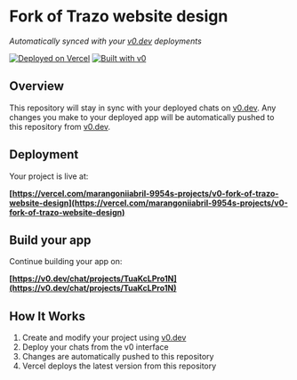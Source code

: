 # Fork of Trazo website design

*Automatically synced with your [v0.dev](https://v0.dev) deployments*

[![Deployed on Vercel](https://img.shields.io/badge/Deployed%20on-Vercel-black?style=for-the-badge&logo=vercel)](https://vercel.com/marangoniiabril-9954s-projects/v0-fork-of-trazo-website-design)
[![Built with v0](https://img.shields.io/badge/Built%20with-v0.dev-black?style=for-the-badge)](https://v0.dev/chat/projects/TuaKcLPro1N)

## Overview

This repository will stay in sync with your deployed chats on [v0.dev](https://v0.dev).
Any changes you make to your deployed app will be automatically pushed to this repository from [v0.dev](https://v0.dev).

## Deployment

Your project is live at:

**[https://vercel.com/marangoniiabril-9954s-projects/v0-fork-of-trazo-website-design](https://vercel.com/marangoniiabril-9954s-projects/v0-fork-of-trazo-website-design)**

## Build your app

Continue building your app on:

**[https://v0.dev/chat/projects/TuaKcLPro1N](https://v0.dev/chat/projects/TuaKcLPro1N)**

## How It Works

1. Create and modify your project using [v0.dev](https://v0.dev)
2. Deploy your chats from the v0 interface
3. Changes are automatically pushed to this repository
4. Vercel deploys the latest version from this repository